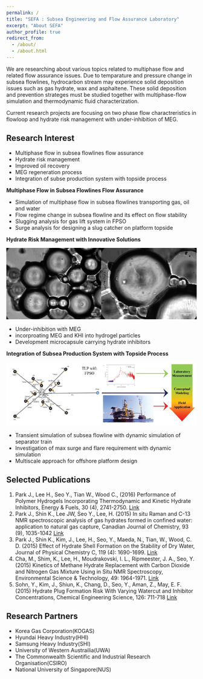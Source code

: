 ```yaml
---
permalink: /
title: "SEFA : Subsea Engineering and Flow Assurance Laboratory"
excerpt: "About SEFA"
author_profile: true
redirect_from: 
  - /about/
  - /about.html
---
```


We are researching about various topics related to multiphase flow and related flow assurance issues. Due to temparature and pressure change in subsea flowlines, hydrocarbon stream may experience solid deposition issues such as gas hydrate, wax and asphaltene. These solid deposition and prevention strateges must be studied together with multiphase-flow simulation and thermodynamic fluid characterization. 

Current research projects are focusing on two phase flow charactreristics in flowloop and hydrate risk management with under-inhibition of MEG.

Research Interest
------
- Multiphase flow in subsea flowlines flow assurance
- Hydrate risk management
- Improved oil recovery
- MEG regeneration process
- Integration of subse production system with topside process


**Multiphase Flow in Subsea Flowlines Flow Assurance**

- Simulation of multiphase flow in subsea flowlines transporting gas, oil and water
- Flow regime change in subsea flowline and its effect on flow stability
- Slugging analysis for gas lift system in FPSO
- Surge analysis for designing a slug catcher on platform topside


**Hydrate Risk Management with Innovative Solutions**

![hydrate](/images/hydrate.PNG)

- Under-inhibition with MEG
- incorproating MEG and KHI into hydrogel particles
- Development microcapsule carrying hydrate inhibitors


**Integration of Subsea Production System with Topside Process**

![integrated](/images/integrated.PNG)
- Transient simulation of subsea flowline with dynamic simulation of separator train
- Investigation of max surge and flare requirement with dynamic simulation
- Multiscale approach for offshore platform design


Selected Publications
------
1. Park J., Lee H., Seo Y., Tian W., Wood C., (2016) Performance of Polymer Hydrogels Incorporating Thermodynamic and Kinetic Hydrate Inhibitors, Energy & Fuels, 30 (4), 2741-2750. [Link](https://pubs.acs.org/doi/abs/10.1021/acs.energyfuels.5b02978)
1. Park J., Shin K., Lee JW, Seo Y., Lee, H. (2015)  In situ Raman and C-13 NMR spectroscopic analysis of gas hydrates formed in confined water: application to natural gas capture, Canadian Journal of Chemistry, 93 (9), 1035-1042 [Link](http://www.nrcresearchpress.com/doi/abs/10.1139/cjc-2014-0536#.WtQJsIhuZaR)
1. Park J., Shin K., Kim, J., Lee, H., Seo, Y., Maeda, N., Tian, W., Wood, C. D. (2015) Effect of Hydrate Shell Formation on the Stability of Dry Water, Journal of Physical Chemistry C, 119 (4): 1690-1699. [Link](https://pubs.acs.org/doi/full/10.1021/jp510603q)
1. Cha, M., Shim, K., Lee, H., Moudrakovski, I. L., Ripmeester, J. A., Seo, Y. (2015) Kinetics of Methane Hydrate Replacement with Carbon Dioxide and Nitrogen Gas Mixture Using in Situ NMR Spectroscopy, Environmental Science & Technology, 49: 1964-1971. [Link](https://pubs.acs.org/doi/abs/10.1021/es504888n)
1. Sohn, Y., Kim, J., Shiun, K., Chang, D., Seo, Y., Aman, Z., May, E. F. (2015) Hydrate Plug Formation Risk With Varying Watercut and Inhibitor Concentrations, Chemical Engineering Science, 126: 711-718 [Link](https://www.sciencedirect.com/science/article/pii/S0009250915000317)

Research Partners
------
- Korea Gas Corporation(KOGAS)
- Hyundai Heavy Industry(HHI)
- Samsung Heavy Industry(SHI)
- University of Western Austrailia(UWA)
- The Commonwealth Scientific and Industrial Research Organisation(CSIRO)
- National University of Singapore(NUS)

